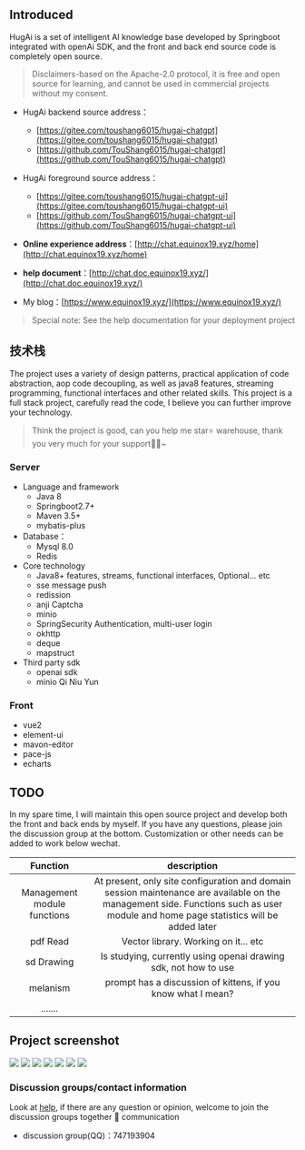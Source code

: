 ## Introduced

HugAi is a set of intelligent AI knowledge base developed by Springboot integrated with openAi SDK, and the front and back end source code is completely open source.

> Disclaimers-based on the Apache-2.0 protocol, it is free and open source for learning, and cannot be used in commercial projects without my consent.

- HugAi backend source address：
    - [https://gitee.com/toushang6015/hugai-chatgpt](https://gitee.com/toushang6015/hugai-chatgpt)
    - [https://github.com/TouShang6015/hugai-chatgpt](https://github.com/TouShang6015/hugai-chatgpt)

- HugAi foreground source address：
    - [https://gitee.com/toushang6015/hugai-chatgpt-ui](https://gitee.com/toushang6015/hugai-chatgpt-ui)
    - [https://github.com/TouShang6015/hugai-chatgpt-ui](https://github.com/TouShang6015/hugai-chatgpt-ui)

- **Online experience address**：[http://chat.equinox19.xyz/home](http://chat.equinox19.xyz/home)
- **help document**：[http://chat.doc.equinox19.xyz/](http://chat.doc.equinox19.xyz/)


- My blog：[https://www.equinox19.xyz/](https://www.equinox19.xyz/)

> Special note: See the help documentation for your deployment project

## 技术栈

The project uses a variety of design patterns, practical application of code abstraction, aop code decoupling, as well as java8 features, streaming programming, functional interfaces and other related skills. This project is a full stack project, carefully read the code, I believe you can further improve your technology.

> Think the project is good, can you help me star⭐ warehouse, thank you very much for your support🧎‍♂️~

### Server

- Language and framework
    - Java 8
    - Springboot2.7+
    - Maven 3.5+
    - mybatis-plus
- Database：
    - Mysql 8.0
    - Redis
- Core technology
    - Java8+ features, streams, functional interfaces, Optional... etc
    - sse message push
    - redission
    - anji Captcha
    - minio 
    - SpringSecurity Authentication, multi-user login
    - okhttp
    - deque
    - mapstruct
- Third party sdk
    - openai sdk
    - minio Qi Niu Yun

### Front

- vue2
- element-ui
- mavon-editor
- pace-js
- echarts

## TODO

In my spare time, I will maintain this open source project and develop both the front and back ends by myself. If you have any questions, please join the discussion group at the bottom. Customization or other needs can be added to work below wechat.

|          Function           |                                                                                     description                                                                                     |
|:---------------------------:|:-----------------------------------------------------------------------------------------------------------------------------------------------------------------------------------:|
| Management module functions | At present, only site configuration and domain session maintenance are available on the management side. Functions such as user module and home page statistics will be added later |
|          pdf Read           |                                                                        Vector library. Working on it... etc                                                                         |
|         sd Drawing          |                                                           Is studying, currently using openai drawing sdk, not how to use                                                           |
|             melanism              |                                                            prompt has a discussion of kittens, if you know what I mean?                                                             |
|           .......           |                                                                                                                                                                                     |

## Project screenshot

![](http://chat.static.equinox19.xyz/hugai-doc/effect/1691027744983.jpg)
![](http://chat.static.equinox19.xyz/hugai-doc/effect/1691028127389.jpg)
![](http://chat.static.equinox19.xyz/hugai-doc/effect/1691028170014.jpg)
![](http://chat.static.equinox19.xyz/hugai-doc/effect/1691028204255.jpg)
![](http://chat.static.equinox19.xyz/hugai-doc/effect/1691030140010.jpg)
![](http://chat.static.equinox19.xyz/hugai-doc/effect/1691030163684.jpg)
![](http://chat.static.equinox19.xyz/hugai-doc/effect/1691030196637.jpg)

### Discussion groups/contact information

Look at [help](http://chat.doc.equinox19.xyz/), if there are any question or opinion, welcome to join the discussion groups together 🤤 communication

- discussion group(QQ)：747193904
